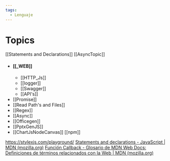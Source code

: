 ```yaml
---
tags:
  - Lenguaje
---
```

# Topics

[[Statements and Declarations]]
[[AsyncTopic]]

- #### [[_WEB]]
	- [[HTTP_Js]]
	- [[logger]]
	- [[Swagger]]
	- [[API's]]
- [[Promise]]
- [[Read Path's and Files]]
- [[Regex]]
- [[Async]]
- [[Officegen]]
- [[PptxGenJS]]
- [[ChartJsNodeCanvas]]
[[npm]]

https://stylexjs.com/playground/
[Statements and declarations - JavaScript | MDN (mozilla.org)](https://developer.mozilla.org/en-US/docs/Web/JavaScript/Reference/Statements)
[Función Callback - Glosario de MDN Web Docs: Definiciones de términos relacionados con la Web | MDN (mozilla.org)](https://developer.mozilla.org/es/docs/Glossary/Callback_function)
